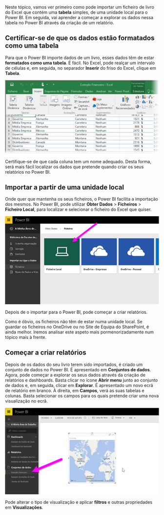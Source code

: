 Neste tópico, vamos ver primeiro como pode importar um ficheiro de livro do Excel que contém uma **tabela** simples, de uma unidade local para o Power BI. Em seguida, vai aprender a começar a explorar os dados nessa tabela no Power BI através da criação de um relatório.

## <a name="make-sure-your-data-is-formatted-as-a-table"></a>Certificar-se de que os dados estão formatados como uma tabela
Para que o Power BI importe dados de um livro, esses dados têm de estar **formatados como uma tabela**. É fácil. No Excel, pode realçar um intervalo de células e, em seguida, no separador **Inserir** do friso do Excel, clique em **Tabela**.

![](media/5-2-upload-excel/5-2_1.png)

Certifique-se de que cada coluna tem um nome adequado. Desta forma, será mais fácil localizar os dados que pretende quando criar os seus relatórios no Power BI.

## <a name="import-from-a-local-drive"></a>Importar a partir de uma unidade local
Onde quer que mantenha os seus ficheiros, o Power BI facilita a importação dos mesmos. No Power BI, pode utilizar **Obter Dados** > **Ficheiros** > **Ficheiro Local**, para localizar e selecionar o ficheiro do Excel que quiser.

![](media/5-2-upload-excel/5-2_2.png)

Depois de o importar para o Power BI, pode começar a criar relatórios.

Como é óbvio, os ficheiros não têm de estar numa unidade local. Se guardar os ficheiros no OneDrive ou no Site de Equipa do SharePoint, é ainda melhor. Iremos analisar este aspeto mais pormenorizadamente num tópico mais à frente.

## <a name="start-creating-reports"></a>Começar a criar relatórios
Depois de os dados do seu livro terem sido importados, é criado um conjunto de dados no Power BI. É apresentado em **Conjuntos de dados**. Agora, pode começar a explorar os seus dados através da criação de relatórios e dashboards. Basta clicar no ícone **Abrir menu** junto ao conjunto de dados e, em seguida, clicar em **Explorar**. É apresentado um novo ecrã de relatório em branco. À direita, em **Campos**, verá as suas tabelas e colunas. Basta selecionar os campos para os quais pretende criar uma nova visualização no ecrã.

![](media/5-2-upload-excel/5-2_3.png)

Pode alterar o tipo de visualização e aplicar **filtros** e outras propriedades em **Visualizações**.

